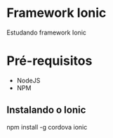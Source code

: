 # Framework Ionic
Estudando framework Ionic

# Pré-requisitos
* NodeJS
* NPM
## Instalando o Ionic

npm install -g cordova ionic
